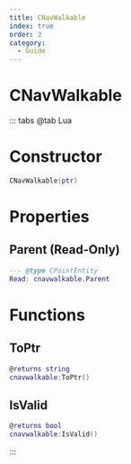 ```yaml
---
title: CNavWalkable
index: true
order: 2
category:
  - Guide
---
```


# CNavWalkable

::: tabs
@tab Lua
# Constructor
```lua
CNavWalkable(ptr)
```
# Properties
## Parent (Read-Only)
```lua
--- @type CPointEntity
Read: cnavwalkable.Parent
```
# Functions
## ToPtr
```lua
@returns string
cnavwalkable:ToPtr()
```
## IsValid
```lua
@returns bool
cnavwalkable:IsValid()
```

:::